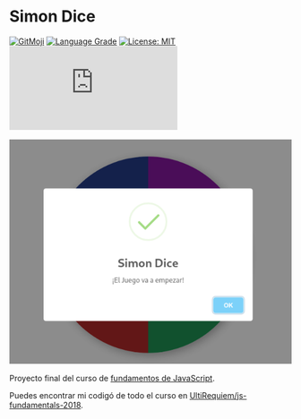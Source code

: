 # Simon Dice

[![GitMoji](https://img.shields.io/badge/gitmoji-%20😜-FFDD67.svg)](https://gitmoji.dev)
[![Language Grade](https://img.shields.io/lgtm/grade/javascript/g/UltiRequiem/SimonDice.js.svg?logo=lgtm&logoWidth=18)](https://lgtm.com/projects/g/UltiRequiem/SimonDice.js/context:javascript)
[![License: MIT](https://img.shields.io/badge/License-MIT-blue.svg)](https://opensource.org/licenses/MIT)
[![Lines Of Code](https://img.shields.io/tokei/lines/github.com/UltiRequiem/SimonDice.js?color=blue&label=Total%20Lines)](https://github.com/UltiRequiem/SimonDice.js)

![Screenshot](./assets/screenshotDos.png)

Proyecto final del curso de [fundamentos de JavaScript](https://platzi.com/clases/fundamentos-javascript-2018).

Puedes encontrar mi codigó de todo el curso en [UltiRequiem/js-fundamentals-2018](https://github.com/UltiRequiem/js-fundamentals-2018).
